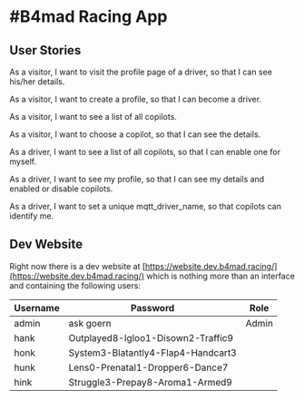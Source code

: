 # #B4mad Racing App

## User Stories

As a visitor, I want to visit the profile page of a driver, so that I can see his/her details.

As a visitor, I want to create a profile, so that I can become a driver.

As a visitor, I want to see a list of all copilots.

As a visitor, I want to choose a copilot, so that I can see the details.

As a driver, I want to see a list of all copilots, so that I can enable one for myself.

As a driver, I want to see my profile, so that I can see my details and enabled or disable copilots.

As a driver, I want to set a unique mqtt_driver_name, so that copilots can identify me.

## Dev Website

Right now there is a dev website at [https://website.dev.b4mad.racing/](https://website.dev.b4mad.racing/) which is
nothing more than an interface and containing the following users:

| Username | Password                              | Role  |
|----------|---------------------------------------|-------|
| admin    | ask goern                             | Admin |
| hank     | Outplayed8-Igloo1-Disown2-Traffic9    |       |
| honk     | System3-Blatantly4-Flap4-Handcart3    |       |
| hunk     | Lens0-Prenatal1-Dropper6-Dance7       |       |
| hink     | Struggle3-Prepay8-Aroma1-Armed9       |       |
